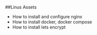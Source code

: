##Linus Assets
- How to install and configure nginx
- How to install docker, docker compose
- How to install lets encrypt
